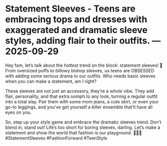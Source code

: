 # Statement Sleeves - Teens are embracing tops and dresses with exaggerated and dramatic sleeve styles, adding flair to their outfits. — 2025-09-29

Hey fam, let’s talk about the hottest trend on the block: statement sleeves! 🌟 From oversized puffs to billowy bishop sleeves, us teens are OBSESSED with adding some serious drama to our outfits. Who needs basic sleeves when you can make a statement, am I right?

These sleeves are not just an accessory, they’re a whole vibe. They add flair, personality, and that extra oomph to any look, turning a regular outfit into a total slay. Pair them with some mom jeans, a cute skirt, or even your go-to leggings, and you’ve got yourself a killer ensemble that’ll have all eyes on you.

So, step up your style game and embrace the dramatic sleeves trend. Don’t blend in, stand out! Life’s too short for boring sleeves, darling. Let’s make a statement and show the world that fashion is our playground. 💁‍♀️💃 #StatementSleeves #FashionForward #TeenStyle